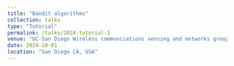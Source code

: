 ```yaml
---
title: "Bandit algorithms"
collection: talks
type: "Tutorial"
permalink: /talks/2024-tutorial-1
venue: "UC-San Diego Wireless communciations sensing and networks group"
date: 2024-10-01
location: "San Diego CA, USA"
---
```

